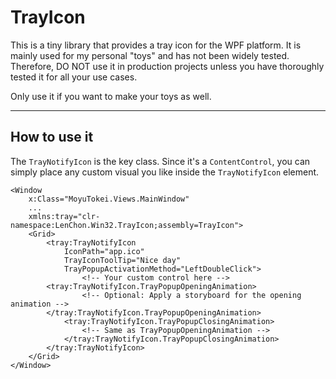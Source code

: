 # TrayIcon
This is a tiny library that provides a tray icon for the WPF platform. It is mainly used for my personal "toys" and has not been widely tested. Therefore, DO NOT use it in production projects unless you have thoroughly tested it for all your use cases.

Only use it if you want to make your toys as well.

---

## How to use it

The `TrayNotifyIcon` is the key class. Since it's a `ContentControl`, you can simply place any custom visual you like inside the `TrayNotifyIcon` element.

```xaml
<Window
	x:Class="MoyuTokei.Views.MainWindow"
	...
	xmlns:tray="clr-namespace:LenChon.Win32.TrayIcon;assembly=TrayIcon">
	<Grid>
 		<tray:TrayNotifyIcon
			IconPath="app.ico"
			TrayIconToolTip="Nice day"
			TrayPopupActivationMethod="LeftDoubleClick">
				<!-- Your custom control here -->
		<tray:TrayNotifyIcon.TrayPopupOpeningAnimation>
				<!-- Optional: Apply a storyboard for the opening animation -->
		</tray:TrayNotifyIcon.TrayPopupOpeningAnimation>
			<tray:TrayNotifyIcon.TrayPopupClosingAnimation>
				<!-- Same as TrayPopupOpeningAnimation -->
			</tray:TrayNotifyIcon.TrayPopupClosingAnimation>
		</tray:TrayNotifyIcon>
	</Grid>
</Window>
```

